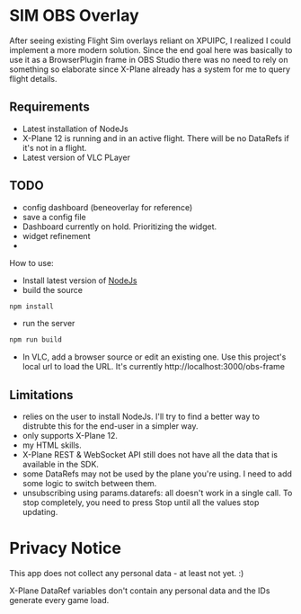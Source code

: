# SIM OBS Overlay

After seeing existing Flight Sim overlays reliant on XPUIPC, I realized I could implement a more modern solution. Since the end goal here was basically to use it as a BrowserPlugin frame in OBS Studio there was no need to rely on something so elaborate since X-Plane already has a system for me to query flight details.

## Requirements

- Latest installation of NodeJs
- X-Plane 12 is running and in an active flight. There will be no DataRefs if it's not in a flight.
- Latest version of VLC PLayer

## TODO

- config dashboard (beneoverlay for reference)
- save a config file
- Dashboard currently on hold. Prioritizing the widget.
- widget refinement
- 
How to use:
- Install latest version of [NodeJs](https://nodejs.org/en)
- build the source
```sh
npm install
```
- run the server
```sh
npm run build
```
- In VLC, add a browser source or edit an existing one. Use this project's local url to load the URL. It's currently http://localhost:3000/obs-frame

## Limitations

- relies on the user to install NodeJs. I'll try to find a better way to distrubte this for the end-user in a simpler way.
- only supports X-Plane 12.
- my HTML skills.
- X-Plane REST & WebSocket API still does not have all the data that is available in the SDK.
- some DataRefs may not be used by the plane you're using. I need to add some logic to switch between them.
- unsubscribing using params.datarefs: all doesn't work in a single call. To stop completely, you need to press Stop until all the values stop updating.

# Privacy Notice

This app does not collect any personal data - at least not yet. :)

X-Plane DataRef variables don't contain any personal data and the IDs generate every game load.
